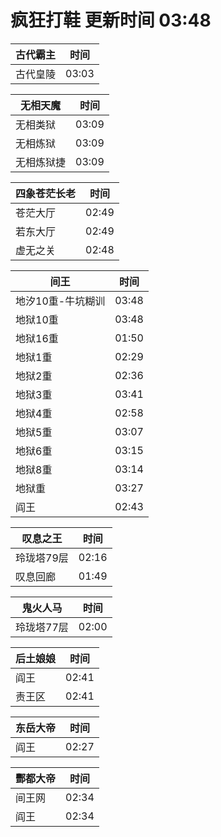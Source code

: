 # 疯狂打鞋 更新时间 03:48

| 古代霸主   | 时间    |
|--------|-------|
| 古代皇陵 | 03:03 |

| 无相天魔   | 时间    |
|--------|-------|
| 无相类狱 | 03:09 |
| 无相炼狱 | 03:09 |
| 无相炼狱捷 | 03:09 |

| 四象苍茫长老   | 时间    |
|--------|-------|
| 苍茫大厅 | 02:49 |
| 若东大厅 | 02:49 |
| 虚无之关 | 02:48 |

| 间王   | 时间    |
|--------|-------|
| 地汐10重-牛坑糊训 | 03:48 |
| 地狱10重 | 03:48 |
| 地狱16重 | 01:50 |
| 地狱1重 | 02:29 |
| 地狱2重 | 02:36 |
| 地狱3重 | 03:41 |
| 地狱4重 | 02:58 |
| 地狱5重 | 03:07 |
| 地狱6重 | 03:15 |
| 地狱8重 | 03:14 |
| 地狱重 | 03:27 |
| 阎王 | 02:43 |

| 叹息之王   | 时间    |
|--------|-------|
| 玲珑塔79层 | 02:16 |
| 叹息回廊 | 01:49 |

| 鬼火人马   | 时间    |
|--------|-------|
| 玲珑塔77层 | 02:00 |

| 后土娘娘   | 时间    |
|--------|-------|
| 阎王 | 02:41 |
| 责王区 | 02:41 |

| 东岳大帝   | 时间    |
|--------|-------|
| 阎王 | 02:27 |

| 酆都大帝   | 时间    |
|--------|-------|
| 间王网 | 02:34 |
| 阎王 | 02:34 |
